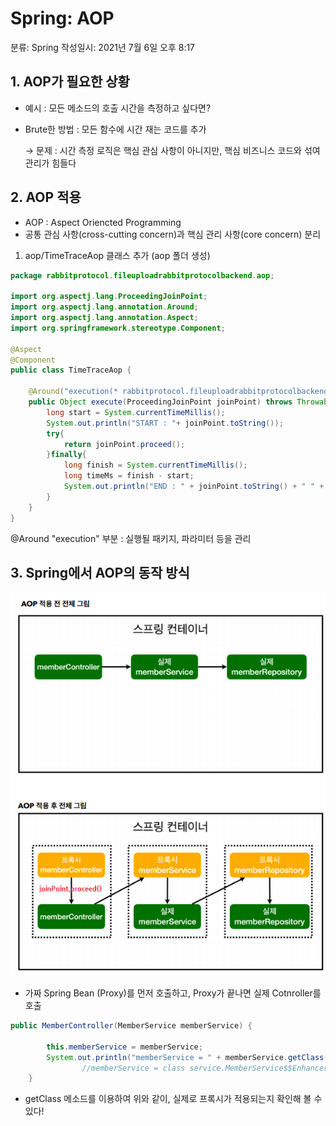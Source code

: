 # Spring: AOP

분류: Spring
작성일시: 2021년 7월 6일 오후 8:17

## 1. AOP가 필요한 상황

- 예시 : 모든 메소드의 호출 시간을 측정하고 싶다면?
- Brute한 방법 : 모든 함수에 시간 재는 코드를 추가

    → 문제 : 시간 측정 로직은 핵심 관심 사항이 아니지만, 핵심 비즈니스 코드와 섞여 관리가 힘들다

## 2. AOP 적용

- AOP : Aspect Oriencted Programming
- 공통 관심 사항(cross-cutting concern)과 핵심 관리 사항(core concern) 분리

 1. aop/TimeTraceAop 클래스 추가 (aop 폴더 생성)

```java
package rabbitprotocol.fileuploadrabbitprotocolbackend.aop;

import org.aspectj.lang.ProceedingJoinPoint;
import org.aspectj.lang.annotation.Around;
import org.aspectj.lang.annotation.Aspect;
import org.springframework.stereotype.Component;

@Aspect
@Component
public class TimeTraceAop {

    @Around("execution(* rabbitprotocol.fileuploadrabbitprotocolbackend..*(..))")
    public Object execute(ProceedingJoinPoint joinPoint) throws Throwable{
        long start = System.currentTimeMillis();
        System.out.println("START : "+ joinPoint.toString());
        try{
            return joinPoint.proceed();
        }finally{
            long finish = System.currentTimeMillis();
            long timeMs = finish - start;
            System.out.println("END : " + joinPoint.toString() + " " + timeMs + "ms");
        }
    }
}
```

@Around "execution" 부분 : 실행될 패키지, 파라미터 등을 관리

## 3. Spring에서 AOP의 동작 방식

![Spring%20AOP%203d2afff0542a4cdf8bcd81a8c1cdb1fa/Untitled.png](https://github.com/LemonDouble/TIL/blob/main/spring/img/Untitled%204.png)

- 가짜 Spring Bean (Proxy)를 먼저 호출하고, Proxy가 끝나면 실제 Cotnroller를 호출

```java
public MemberController(MemberService memberService) {

        this.memberService = memberService;
        System.out.println("memberService = " + memberService.getClass());
				//memberService = class service.MemberService$$EnhancerBySpringCGLIB$$90c70b5
    }
```

- getClass 메소드를 이용하여 위와 같이, 실제로 프록시가 적용되는지 확인해 볼 수 있다!
